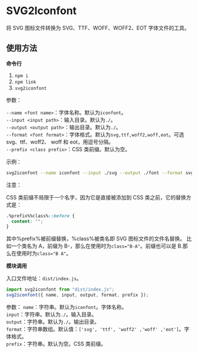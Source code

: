 # SVG2Iconfont

将 SVG 图标文件转换为 SVG、TTF、WOFF、WOFF2、EOT 字体文件的工具。

## 使用方法

**命令行**

1. `npm i`
2. `npm link`
3. `svg2iconfont`

参数：

`--name <font name>`：字体名称。默认为`iconfont`。<br>
`--input <input path>`：输入目录。默认为`./`。<br>
`--output <output path>`：输出目录。默认为`./`。<br>
`--format <font format>`：字体格式。默认为`svg,ttf,woff2,woff,eot`。可选 svg、ttf、woff2、
woff 和 eot，用逗号分隔。<br>
`--prefix <class prefix>`：CSS 类前缀。默认为空。<br>

示例：

```sh
svg2iconfont --name iconfont --input ./svg --output ./font --format svg,ttf,woff2,woff,eot --prefix iconfont
```

注意：

CSS 类前缀不局限于一个名字，因为它是直接被添加到 CSS 类之前，它的替换方式是：

```css
.%prefix%%class%::before {
  content: "";
}
```

其中%prefix%被前缀替换，%class%被类名即 SVG 图标文件的文件名替换。
比如一个类名为 A，前缀为 B-，那么在使用时为`class="B-A"`。前缀也可以是 B.那么在使用时为`class="B A"`。

**模块调用**

入口文件地址：`dist/index.js`。

```js
import svg2iconfont from "dist/index.js";
svg2iconfont({ name, input, output, format, prefix });
```

参数：
`name`：字符串。默认为`iconfont`。字体名称。<br>
`input`：字符串。默认为`./`。输入目录。<br>
`output`：字符串。默认为`./`。输出目录。<br>
`format`：字符串数组。默认值：`['svg', 'ttf', 'woff2' ,'woff' ,'eot']`。字体格式。<br>
`prefix`：字符串。默认为空。CSS 类前缀。<br>
